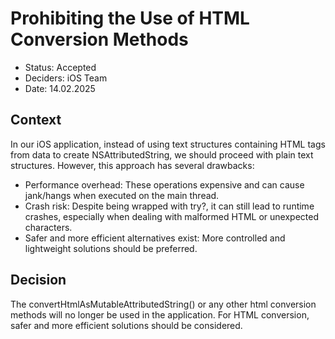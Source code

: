 #  Prohibiting the Use of HTML Conversion Methods

* Status: Accepted
* Deciders: iOS Team
* Date: 14.02.2025

## Context
In our iOS application, instead of using text structures containing HTML tags from data to create NSAttributedString, we should proceed with plain text structures. However, this approach has several drawbacks:
- Performance overhead: These operations expensive and can cause jank/hangs when executed on the main thread.
- Crash risk: Despite being wrapped with try?, it can still lead to runtime crashes, especially when dealing with malformed HTML or unexpected characters.
- Safer and more efficient alternatives exist: More controlled and lightweight solutions should be preferred. 

## Decision
The convertHtmlAsMutableAttributedString() or any other html conversion methods will no longer be used in the application. For HTML conversion, safer and more efficient solutions should be considered.
